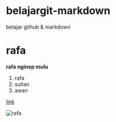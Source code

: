# belajargit-markdown
belajar github &amp; markdown

# rafa 
**rafa nginep mulu**

1. rafa
2. sultan
3. awan

[link](github.com)

![rafa](https://upload.wikimedia.org/wikipedia/commons/thumb/f/f6/Rafa_Silva_2020.png/220px-Rafa_Silva_2020.png)
